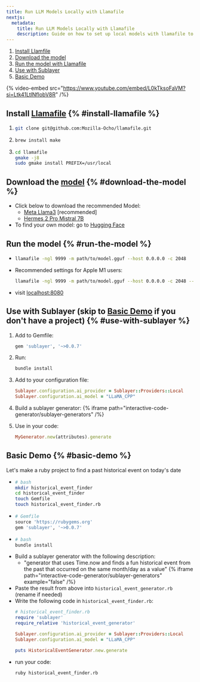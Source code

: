 ```yaml
---
title: Run LLM Models Locally with Llamafile
nextjs:
  metadata:
    title: Run LLM Models Locally with Llamafile
    description: Guide on how to set up local models with llamafile to work with Sublayer.
---
```


1. [Install Llamfile](#install-llamafile)
2. [Download the model](#download-the-model)
3. [Run the model with Llamafile](#run-the-model)
4. [Use with Sublayer](#use-with-sublayer)
5. [Basic Demo](#basic-demo)

{% video-embed src="https://www.youtube.com/embed/L0kTksoFaVM?si=Ltk41LtlNflobV8R" /%}

## Install [Llamafile](https://github.com/Mozilla-Ocho/llamafile) {% #install-llamafile %}
1. ```bash
   git clone git@github.com:Mozilla-Ocho/llamafile.git
   ```
2. ```bash
   brew install make
   ```
3. ```bash
   cd llamafile
   gmake -j8
   sudo gmake install PREFIX=/usr/local
   ```

## Download the [model](https://huggingface.co/models) {% #download-the-model %}
* Click below to download the recommended Model:
    * [Meta Llama3](https://huggingface.co/QuantFactory/Meta-Llama-3-8B-Instruct-GGUF/resolve/main/Meta-Llama-3-8B-Instruct.Q5_K_M.gguf?download=true) [recommended]
    * [Hermes 2 Pro Mistral 7B](https://huggingface.co/NousResearch/Hermes-2-Pro-Mistral-7B-GGUF/resolve/main/Hermes-2-Pro-Mistral-7B.gguf?download=true)
* To find your own model: go to [Hugging Face](https://huggingface.co/models)

## Run the model {% #run-the-model %}
* ```bash
  llamafile -ngl 9999 -m path/to/model.gguf --host 0.0.0.0 -c 2048
  ```
* Recommended settings for Apple M1 users:
  ```bash
  llamafile -ngl 9999 -m path/to/model.gguf --host 0.0.0.0 -c 2048 --gpu APPLE -t 12
  ```
* visit [localhost:8080](http://localhost:8080)


## Use with Sublayer (skip to [Basic Demo](#basic-demo) if you don't have a project) {% #use-with-sublayer %}
1. Add to Gemfile:
    ```ruby
    gem 'sublayer', '~>0.0.7'
    ```
2. Run:
    ```bash
    bundle install
    ```
3. Add to your configuration file:
    ```ruby
    Sublayer.configuration.ai_provider = Sublayer::Providers::Local
    Sublayer.configuration.ai_model = "LLaMA_CPP"
    ```
4. Build a sublayer generator:
    {% iframe path="interactive-code-generator/sublayer-generators" /%}

5. Use in your code:
    ```ruby
    MyGenerator.new(attributes).generate
    ```

## Basic Demo {% #basic-demo %}
Let's make a ruby project to find a past historical event on today's date
* ```bash
  # bash
  mkdir historical_event_finder
  cd historical_event_finder
  touch Gemfile
  touch historical_event_finder.rb
  ```
* ```ruby
  # Gemfile
  source 'https://rubygems.org'
  gem 'sublayer', '~>0.0.7'
  ```
* ```bash
  # bash
  bundle install
  ```
* Build a sublayer generator with the following description:
    * "generator that uses Time.now and finds a fun historical event from the past that occurred on the same month/day as a value"
    {% iframe path="interactive-code-generator/sublayer-generators" example="false" /%}
* Paste the result from above into `historical_event_generator.rb` (rename if needed)
* Write the following code in `historical_event_finder.rb`:
  ```ruby
  # historical_event_finder.rb
  require 'sublayer'
  require_relative 'historical_event_generator'

  Sublayer.configuration.ai_provider = Sublayer::Providers::Local
  Sublayer.configuration.ai_model = "LLaMA_CPP"

  puts HistoricalEventGenerator.new.generate
  ```
* run your code:
  ```bash
  ruby historical_event_finder.rb
  ```
